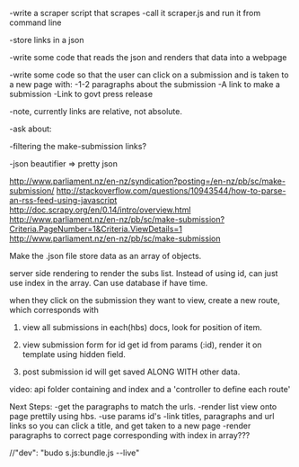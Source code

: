 -write a scraper script that scrapes
    -call it scraper.js and run it from command line

-store links in a json

-write some code that reads the json and renders that data into a webpage

-write some code so that the user can click on a submission and is taken to a new page with:
-1-2 paragraphs about the submission
-A link to make a submission
-Link to govt press release

-note, currently links are relative, not absolute.

-ask about:

 -filtering the make-submission links?


-json beautifier => pretty json

http://www.parliament.nz/en-nz/syndication?posting=/en-nz/pb/sc/make-submission/
http://stackoverflow.com/questions/10943544/how-to-parse-an-rss-feed-using-javascript
http://doc.scrapy.org/en/0.14/intro/overview.html
http://www.parliament.nz/en-nz/pb/sc/make-submission?Criteria.PageNumber=1&Criteria.ViewDetails=1
http://www.parliament.nz/en-nz/pb/sc/make-submission

Make the .json file store data as an array of objects.

server side rendering to render the subs list. Instead of using id, can just use index in the array. Can use database if have time.

when they click on the submission they want to view, create a new route, which corresponds with
1. view all submissions
  in each(hbs) docs, look for position of item.

2. view submission form for id
  get id from params (:id), render it on template using hidden field.

3. post submission
  id will get saved ALONG WITH other data.

  video: api folder containing and index and a 'controller to define each route'

Next Steps:
  -get the paragraphs to match the urls.
  -render list view onto page prettily using hbs.
    -use params id's
  -link titles, paragraphs and url links so you can click a title, and get taken to a new page
  -render paragraphs to correct page corresponding with index in array???







//"dev": "budo s.js:bundle.js --live"
